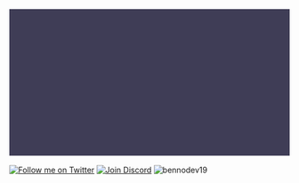 <img src="./static/images/PlainBackground.svg">

  <p align="left">
	<a href="https://twitter.com/DevBenno"><img src="https://img.shields.io/twitter/follow/DevBenno.svg?label=BennoDev" alt="Follow me on Twitter"></a>
	<a href="https://discord.gg/9Edsb3z"><img src="https://discordapp.com/api/guilds/637567797446180874/embed.png" alt="Join Discord"></a>
	<img src="https://komarev.com/ghpvc/?username=bennodev19" alt="bennodev19" /> 
  </p>
